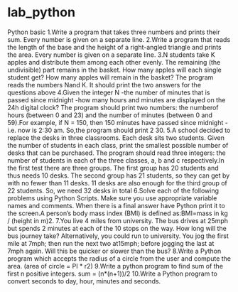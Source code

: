 # lab_python
Python basic
1.Write a program that takes three numbers and prints their sum. Every number is given on a separate line.
2.Write a program that reads the length of the base and the height of a right-angled triangle and prints the area. Every number is given on a separate line.
3.N students take K apples and distribute them among each other evenly. The remaining (the  undivisible)  part  remains  in  the  basket. 
How  many  apples  will  each  single  student get? How many apples will remain in the basket? The program reads the numbers Nand K.
It should print the two answers for the questions above
4.Given the integer N -the number of minutes that is passed since midnight -how many hours and minutes are displayed on the 24h digital clock?
The program should print two numbers: the numberof hours (between 0 and 23) and the number of minutes (between 0 and 59).For example, 
if N = 150, then 150 minutes have passed since midnight -i.e. now is 2:30 am. So,the program should print 2 30.
5.A school decided to replace the desks in three classrooms. Each desk sits two students.
Given the number of students in each class, print the smallest possible number of desks that can be purchased.
The  program  should  read  three  integers:  the  number  of  students  in  each  of  the  three classes, a, b and c respectively.In the first test there are three groups.
The first group has 20 students and thus needs 10 desks. The second group has 21 students, so they can get by with no fewer than 11 desks.
11 desks are also enough for the third group of 22 students. So, we need 32 desks in total
6.Solve each of the following problems using Python Scripts. Make sure you use appropriate variable names and comments.
When there is a final answer have Python print it to the screen.A person’s body mass index (BMI) is defined as:BMI=mass in kg / (height in m)2.
7.You live 4 miles from university. The bus drives at 25mph but spends 2 minutes at each of the 10 stops on the way.
How long will the bus journey take? Alternatively, you could run to university. You jog the first mile at 7mph;
then run the next two at15mph; before jogging the last at 7mph again. Will this be quicker or slower than the bus?
8.Write a Python program which accepts the radius of a circle from the user and compute the area. (area of circle = PI * r2)
9.Write a python program to find sum of the first n positive integers.
sum = (n*(n+1))/2
10.Write a Python program to convert seconds to day, hour, minutes and seconds.
